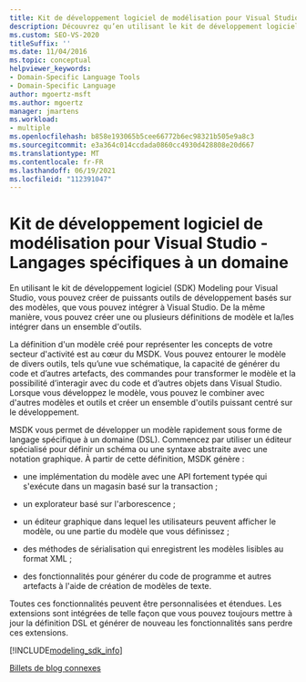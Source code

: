 ```yaml
---
title: Kit de développement logiciel de modélisation pour Visual Studio - Langages spécifiques à un domaine
description: Découvrez qu’en utilisant le kit de développement logiciel (SDK) Modeling pour Visual Studio, vous pouvez créer de puissants outils de développement basés sur des modèles, que vous pouvez intégrer à Visual Studio.
ms.custom: SEO-VS-2020
titleSuffix: ''
ms.date: 11/04/2016
ms.topic: conceptual
helpviewer_keywords:
- Domain-Specific Language Tools
- Domain-Specific Language
author: mgoertz-msft
ms.author: mgoertz
manager: jmartens
ms.workload:
- multiple
ms.openlocfilehash: b858e193065b5cee66772b6ec98321b505e9a8c3
ms.sourcegitcommit: e3a364c014ccdada0860cc4930d428808e20d667
ms.translationtype: MT
ms.contentlocale: fr-FR
ms.lasthandoff: 06/19/2021
ms.locfileid: "112391047"
---
```

# <a name="modeling-sdk-for-visual-studio---domain-specific-languages"></a>Kit de développement logiciel de modélisation pour Visual Studio - Langages spécifiques à un domaine

En utilisant le kit de développement logiciel (SDK) Modeling pour Visual Studio, vous pouvez créer de puissants outils de développement basés sur des modèles, que vous pouvez intégrer à Visual Studio. De la même manière, vous pouvez créer une ou plusieurs définitions de modèle et la/les intégrer dans un ensemble d'outils.

La définition d'un modèle créé pour représenter les concepts de votre secteur d'activité est au cœur du MSDK. Vous pouvez entourer le modèle de divers outils, tels qu’une vue schématique, la capacité de générer du code et d’autres artefacts, des commandes pour transformer le modèle et la possibilité d’interagir avec du code et d’autres objets dans Visual Studio. Lorsque vous développez le modèle, vous pouvez le combiner avec d'autres modèles et outils et créer un ensemble d'outils puissant centré sur le développement.

MSDK vous permet de développer un modèle rapidement sous forme de langage spécifique à un domaine (DSL). Commencez par utiliser un éditeur spécialisé pour définir un schéma ou une syntaxe abstraite avec une notation graphique. À partir de cette définition, MSDK génère :

- une implémentation du modèle avec une API fortement typée qui s'exécute dans un magasin basé sur la transaction ;

- un explorateur basé sur l'arborescence ;

- un éditeur graphique dans lequel les utilisateurs peuvent afficher le modèle, ou une partie du modèle que vous définissez ;

- des méthodes de sérialisation qui enregistrent les modèles lisibles au format XML ;

- des fonctionnalités pour générer du code de programme et autres artefacts à l'aide de création de modèles de texte.

Toutes ces fonctionnalités peuvent être personnalisées et étendues. Les extensions sont intégrées de telle façon que vous pouvez toujours mettre à jour la définition DSL et générer de nouveau les fonctionnalités sans perdre ces extensions.

[!INCLUDE[modeling_sdk_info](includes/modeling_sdk_info.md)]

[Billets de blog connexes](https://devblogs.microsoft.com/devops/the-visual-studio-modeling-sdk-is-now-available-with-visual-studio-2017/)
